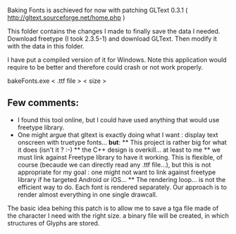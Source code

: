 Baking Fonts is aschieved for now with patching GLText 0.3.1 ( http://gltext.sourceforge.net/home.php )

This folder contains the changes I made to finally save the data I needed.
Download freetype (I took 2.3.5-1) and download GLText. Then modify it with the data in this folder.

I have put a compiled version of it for Windows. Note this application would require to be better and therefore could crash or not work properly.

bakeFonts.exe < .ttf file > < size >

Few comments:
------------
* I found this tool online, but I could have used anything that would use freetype library.
* One might argue that gltext is exactly doing what I want : display text onscreen with truetype fonts... **but**:
** This project is rather big for what it does (isn't it ? :-)
** the C++ design is overkill... at least to me
** we must link against Freetype library to have it working. This is flexible, of course (becaude we can directly read any .ttf file...), but this is not appropriate for my goal : one might not want to link against freetype library if he targeted Android or iOS...
** The rendering loop... is not the efficient way to do. Each font is rendered separately. Our approach is to render almost everything in one single drawcall.

The basic idea behing this patch is to allow me to save a tga file made of the character I need with the right size. a binary file will be created, in which structures of Glyphs are stored.

